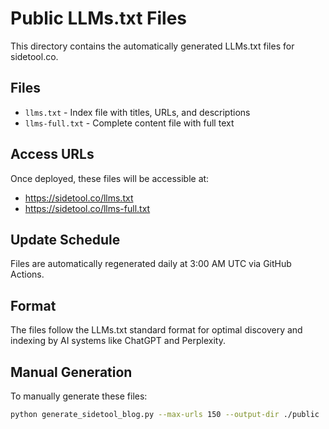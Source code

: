 # Public LLMs.txt Files

This directory contains the automatically generated LLMs.txt files for sidetool.co.

## Files

- `llms.txt` - Index file with titles, URLs, and descriptions
- `llms-full.txt` - Complete content file with full text

## Access URLs

Once deployed, these files will be accessible at:
- https://sidetool.co/llms.txt
- https://sidetool.co/llms-full.txt

## Update Schedule

Files are automatically regenerated daily at 3:00 AM UTC via GitHub Actions.

## Format

The files follow the LLMs.txt standard format for optimal discovery and indexing by AI systems like ChatGPT and Perplexity.

## Manual Generation

To manually generate these files:
```bash
python generate_sidetool_blog.py --max-urls 150 --output-dir ./public
```